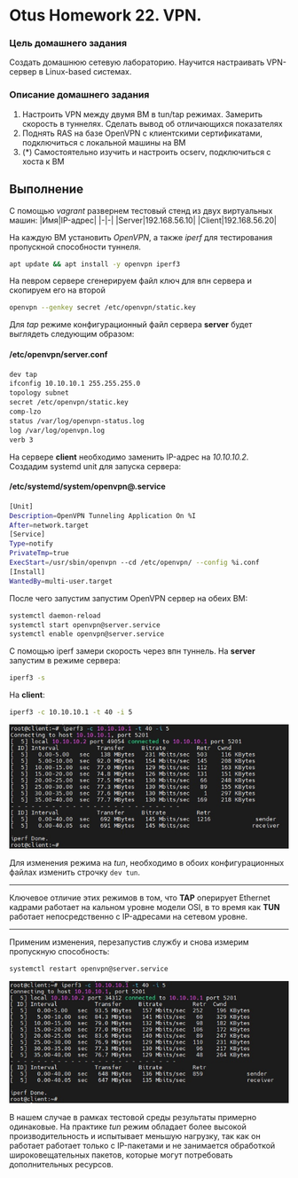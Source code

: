 # Otus Homework 22. VPN.
### Цель домашнего задания
Создать домашнюю сетевую лабораторию. Научится настраивать VPN-сервер в Linux-based системах.
### Описание домашнего задания
1. Настроить VPN между двумя ВМ в tun/tap режимах. Замерить скорость в туннелях. Сделать вывод об отличающихся показателях
2. Поднять RAS на базе OpenVPN с клиентскими сертификатами, подключиться с локальной машины на ВМ
3. (*) Самостоятельно изучить и настроить ocserv, подключиться с хоста к ВМ
## Выполнение
С помощью _vagrant_ развернем тестовый стенд из двух виртуальных машин:
|Имя|IP-адрес|
|-|-|
|Server|192.168.56.10|
|Client|192.168.56.20|
  
На каждую ВМ установить _OpenVPN_, а также _iperf_ для тестирования пропускной способности туннеля.
```bash
apt update && apt install -y openvpn iperf3
```
На певром сервере сгенерируем файл ключ для впн сервера и скопируем его на второй
```bash
openvpn --genkey secret /etc/openvpn/static.key
```
Для _tap_ режиме конфигурационный файл сервера **server** будет выглядеть следующим образом:
#### /etc/openvpn/server.conf
```bash
dev tap 
ifconfig 10.10.10.1 255.255.255.0 
topology subnet 
secret /etc/openvpn/static.key 
comp-lzo 
status /var/log/openvpn-status.log 
log /var/log/openvpn.log  
verb 3 
```
На сервере **client** необходимо заменить IP-адрес на _10.10.10.2_. Создадим systemd unit для запуска сервера:
#### /etc/systemd/system/openvpn@.service
```bash
[Unit] 
Description=OpenVPN Tunneling Application On %I 
After=network.target 
[Service] 
Type=notify 
PrivateTmp=true 
ExecStart=/usr/sbin/openvpn --cd /etc/openvpn/ --config %i.conf 
[Install] 
WantedBy=multi-user.target
```
После чего запустим запустим OpenVPN сервер на обеих ВМ:
```bash
systemctl daemon-reload
systemctl start openvpn@server.service
systemctl enable openvpn@server.service
```
С помощью iperf замери скорость через впн туннель. На **server** запустим в режиме сервера:
```bash
iperf3 -s
```
На **client**:
```bash
iperf3 -c 10.10.10.1 -t 40 -i 5
```
![iperf1](iperf1.jpg)

Для изменения режима на _tun_, необходимо в обоих конфигурационных файлах изменить строчку `dev tun`.  

---
Ключевое отличие этих режимов в том, что **TAP** оперирует Ethernet кадрами работает на кальном уровне модели OSI, в то время как **TUN** работает непосредственно с IP-адресами на сетевом уровне.

---
Применим изменения, перезапустив службу и снова измерим пропускную способность:
```bash
systemctl restart openvpn@server.service
```
![iperf2](iperf2.jpg)

В нашем случае в рамках тестовой среды результаты примерно одинаковые. На практике _tun_ режим обладает более высокой производительность и испытывает меньшую нагрузку, так как он работает работает только с IP-пакетами и не занимается обработкой широковещательных пакетов, которые могут потребовать дополнительных ресурсов.
